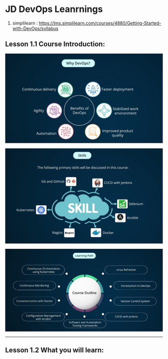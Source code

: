 # JD DevOps Leanrnings

1. simplilearn : https://lms.simplilearn.com/courses/4880/Getting-Started-with-DevOps/syllabus

## Lesson 1.1 Course Introduction:

![Browser](Images/Screenshot_1.png)

![Browser](Images/Screenshot_2.png)

![Browser](Images/Screenshot_3.png)

---
## Lesson 1.2 What you will learn:


